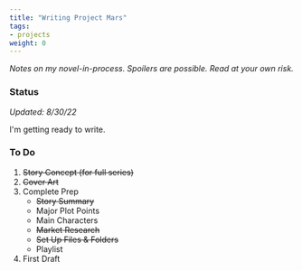 ```yaml
---
title: "Writing Project Mars"
tags:
- projects
weight: 0
---
```


*Notes on my novel-in-process. Spoilers are possible. Read at your own risk.*

### Status
*Updated: 8/30/22*

I'm getting ready to write.

### To Do

1. ~~Story Concept (for full series)~~
2. ~~Cover Art~~
3. Complete Prep
	* ~~Story Summary~~
	* Major Plot Points
	* Main Characters
	* ~~Market Research~~
	* ~~Set Up Files & Folders~~
	* Playlist
4. First Draft



